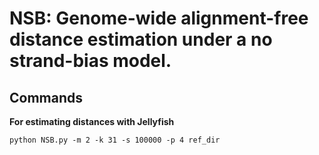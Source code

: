 # NSB: Genome-wide alignment-free distance estimation under a no strand-bias model.

## Commands

**For estimating distances with Jellyfish**

```
python NSB.py -m 2 -k 31 -s 100000 -p 4 ref_dir
```

